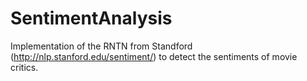 # SentimentAnalysis
Implementation of the RNTN from Standford (http://nlp.stanford.edu/sentiment/) to detect the sentiments of movie critics.
